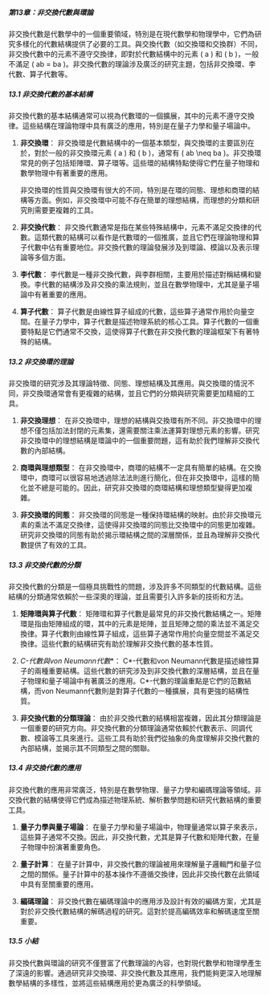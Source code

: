 ##### 第13章：非交換代數與環論

非交換代數是代數學中的一個重要領域，特別是在現代數學和物理學中，它們為研究多樣化的代數結構提供了必要的工具。與交換代數（如交換環和交換群）不同，非交換代數中的元素不遵守交換律，即對於代數結構中的元素 \( a \) 和 \( b \)，一般不滿足 \( ab = ba \)。非交換代數的理論涉及廣泛的研究主題，包括非交換環、李代數、算子代數等。

##### 13.1 非交換代數的基本結構

非交換代數的基本結構通常可以視為代數環的一個擴展，其中的元素不遵守交換律。這些結構在理論物理中具有廣泛的應用，特別是在量子力學和量子場論中。

1. **非交換環**：
   非交換環是代數結構中的一個基本類型，與交換環的主要區別在於，對於一般的非交換環元素 \( a \) 和 \( b \)，通常有 \( ab \neq ba \)。非交換環常見的例子包括矩陣環、算子環等。這些環的結構特點使得它們在量子物理和數學物理中有著重要的應用。

   非交換環的性質與交換環有很大的不同，特別是在環的同態、理想和商環的結構等方面。例如，非交換環中可能不存在簡單的理想結構，而理想的分類和研究則需要更複雜的工具。

2. **非交換代數**：
   非交換代數通常是指在某些特殊結構中，元素不滿足交換律的代數。這類代數的結構可以看作是代數環的一個推廣，並且它們在理論物理和算子代數中佔有重要地位。非交換代數的理論發展涉及到環論、模論以及表示理論等多個方面。

3. **李代數**：
   李代數是一種非交換代數，與李群相關，主要用於描述對稱結構和變換。李代數的結構涉及非交換的乘法規則，並且在數學物理中，尤其是量子場論中有著重要的應用。

4. **算子代數**：
   算子代數是由線性算子組成的代數，這些算子通常作用於向量空間。在量子力學中，算子代數是描述物理系統的核心工具。算子代數的一個重要特點是它們通常不交換，這使得算子代數在非交換代數的理論框架下有著特殊的結構。

##### 13.2 非交換環的理論

非交換環的研究涉及其理論特徵、同態、理想結構及其應用。與交換環的情況不同，非交換環通常會有更複雜的結構，並且它們的分類與研究需要更加精細的工具。

1. **非交換理想**：
   在非交換環中，理想的結構與交換環有所不同。非交換環中的理想不僅包括加法封閉的元素集，還需要關注乘法運算對理想元素的影響。研究非交換環中的理想結構是環論中的一個重要問題，這有助於我們理解非交換代數的內部結構。

2. **商環與理想類型**：
   在非交換環中，商環的結構不一定具有簡單的結構。在交換環中，商環可以很容易地透過除法法則進行簡化，但在非交換環中，這樣的簡化並不總是可能的。因此，研究非交換環的商環結構和理想類型變得更加複雜。

3. **非交換環的同態**：
   非交換環的同態是一種保持環結構的映射。由於非交換環元素的乘法不滿足交換律，這使得非交換環的同態比交換環中的同態更加複雜。研究非交換環的同態有助於揭示環結構之間的深層關係，並且為理解非交換代數提供了有效的工具。

##### 13.3 非交換代數的分類

非交換代數的分類是一個極具挑戰性的問題，涉及許多不同類型的代數結構。這些結構的分類通常依賴於一些深奧的理論，並且需要引入許多新的技術和方法。

1. **矩陣環與算子代數**：
   矩陣環和算子代數是最常見的非交換代數結構之一。矩陣環是指由矩陣組成的環，其中的元素是矩陣，並且矩陣之間的乘法並不滿足交換律。算子代數則由線性算子組成，這些算子通常作用於向量空間並不滿足交換律。這些代數的結構研究有助於理解非交換代數的基本性質。

2. **C*-代數與von Neumann代數**：
   C*-代數和von Neumann代數是描述線性算子的兩種重要結構。這些代數的研究涉及到非交換代數的深層結構，並且在量子物理和量子場論中有著廣泛的應用。C*-代數的理論重點是它們的范數結構，而von Neumann代數則是對算子代數的一種擴展，具有更強的結構性質。

3. **非交換代數的分類理論**：
   由於非交換代數的結構相當複雜，因此其分類理論是一個重要的研究方向。非交換代數的分類理論通常依賴於代數表示、同調代數、模論等工具來進行。這些工具有助於我們從抽象的角度理解非交換代數的內部結構，並揭示其不同類型之間的關聯。

##### 13.4 非交換代數的應用

非交換代數的應用非常廣泛，特別是在數學物理、量子力學和編碼理論等領域。非交換代數的結構使得它們成為描述物理系統、解析數學問題和研究代數結構的重要工具。

1. **量子力學與量子場論**：
   在量子力學和量子場論中，物理量通常以算子來表示，這些算子通常不交換。因此，非交換代數，尤其是算子代數和矩陣代數，在量子物理中扮演著重要角色。

2. **量子計算**：
   在量子計算中，非交換代數的理論被用來理解量子邏輯門和量子位之間的關係。量子計算中的基本操作不遵循交換律，因此非交換代數在此領域中具有至關重要的應用。

3. **編碼理論**：
   非交換代數在編碼理論中的應用涉及設計有效的編碼方案，尤其是對於非交換代數結構的解碼過程的研究。這對於提高編碼效率和解碼速度至關重要。

##### 13.5 小結

非交換代數與環論的研究不僅豐富了代數理論的內容，也對現代數學和物理學產生了深遠的影響。通過研究非交換環、非交換代數及其應用，我們能夠更深入地理解數學結構的多樣性，並將這些結構應用於更為廣泛的科學領域。